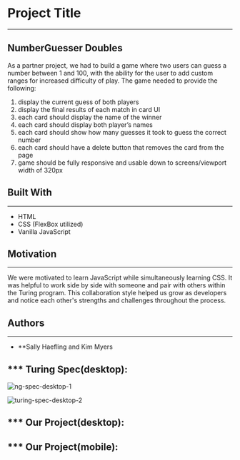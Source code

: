# Project Title
---

NumberGuesser Doubles
---

As a partner project, we had to build a game where two users can guess a number between 1 and 100, with the ability for the user to add custom ranges for increased difficulty of play.
The game needed to provide the following:
1. display the current guess of both players
2. display the final results of each match in card UI
3. each card should display the name of the winner
4. each card should display both player’s names
5. each card should show how many guesses it took to guess the correct number
6. each card should have a delete button that removes the card from the page
7. game should be fully responsive and usable down to screens/viewport width of 320px

## Built With
---

* HTML
* CSS (FlexBox utilized)
* Vanilla JavaScript


## Motivation
---

We were motivated to learn JavaScript while simultaneously learning CSS. It was helpful to work side by side with 
someone and pair with others within the Turing program. This collaboration style helped us grow as developers and notice each other's strengths and challenges 
throughout the process. 

## Authors
---

* **Sally Haefling and Kim Myers


*** Turing Spec(desktop):
---

![ng-spec-desktop-1](https://user-images.githubusercontent.com/40863560/49910276-522ee580-fe3f-11e8-81c3-19cf7b7a7851.png)

![turing-spec-desktop-2](https://user-images.githubusercontent.com/40863560/49910321-7a1e4900-fe3f-11e8-94ca-d11011d7c3f9.png)

*** Our Project(desktop):
---

*** Our Project(mobile):
---



